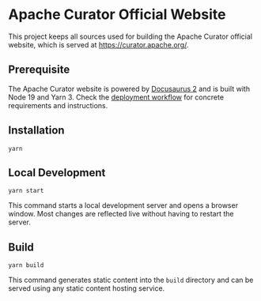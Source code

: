 # Apache Curator Official Website

This project keeps all sources used for building the Apache Curator official website, which is served at https://curator.apache.org/.

## Prerequisite

The Apache Curator website is powered by [Docusaurus 2](https://docusaurus.io/) and is built with Node 19 and Yarn 3. Check the [deployment workflow](.github/workflows/deploy.yml) for concrete requirements and instructions.

## Installation

```shell
yarn
```

## Local Development

```shell
yarn start
```

This command starts a local development server and opens a browser window. Most changes are reflected live without having to restart the server.

## Build

```shell
yarn build
```

This command generates static content into the `build` directory and can be served using any static content hosting service.
